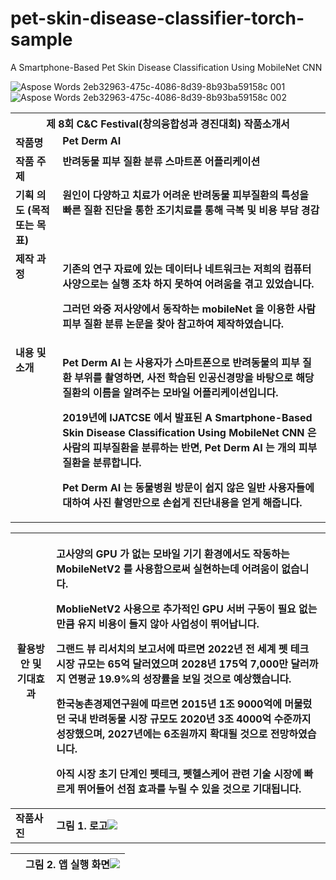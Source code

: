 # pet-skin-disease-classifier-torch-sample
A Smartphone-Based Pet Skin Disease Classification Using MobileNet CNN

![Aspose Words 2eb32963-475c-4086-8d39-8b93ba59158c 001](https://github.com/ShinHyun-soo/pet-skin-disease-classifier-torch-sample/assets/69250097/669d84ac-680e-4a3f-a3e0-8c8b817cc744) ![Aspose Words 2eb32963-475c-4086-8d39-8b93ba59158c 002](https://github.com/ShinHyun-soo/pet-skin-disease-classifier-torch-sample/assets/69250097/d13b5ec8-3890-4290-b1fc-238511e58f0c)

<table><tr><th colspan="7" valign="top"><b>제 8회 C&C Festival(창의융합성과 경진대회) 작품소개서</b></th></tr>
<tr><td colspan="2" valign="top"><b>작품명</b></td><td colspan="5" valign="top"><b>Pet Derm AI</b></td></tr>
<tr><td colspan="2" valign="top"><b>작품 주제</b></td><td colspan="5" valign="top"><b>반려동물 피부 질환 분류 스마트폰 어플리케이션</b></td></tr>
<tr><td colspan="2" valign="top"><b>기획 의도 (목적 또는 목표)</b></td><td colspan="5" valign="top"><b>원인이 다양하고 치료가 어려운 반려동물 피부질환의 특성을 빠른 질환 진단을 통한 조기치료를 통해 극복 및 비용 부담 경감</b></td></tr>
<tr><td colspan="2" valign="top"><b>제작 과정</b></td><td colspan="5" valign="top"><p><b>기존의 연구 자료에 있는 데이터나 네트워크는 저희의 컴퓨터 사양으로는 실행 조차 하지 못하여 어려움을 겪고 있었습니다.</b></p><p><b>그러던 와중 저사양에서 동작하는 mobileNet 을 이용한 사람 피부 질환 분류 논문을 찾아 참고하여 제작하였습니다.</b></p></td></tr>
<tr><td colspan="2" valign="top"><b>내용 및 소개</b></td><td colspan="5" valign="top"><p><b>Pet Derm AI 는 사용자가 스마트폰으로 반려동물의 피부 질환 부위를 촬영하면, 사전 학습된 인공신경망을 바탕으로 해당 질환의 이름을 알려주는 모바일 어플리케이션입니다.</b></p><p><b>2019년에 IJATCSE 에서 발표된 A Smartphone-Based Skin Disease Classification Using MobileNet CNN 은 사람의 피부질환을 분류하는 반면, Pet Derm AI 는 개의 피부 질환을 분류합니다.</b></p><p><b>Pet Derm AI 는 동물병원 방문이 쉽지 않은 일반 사용자들에 대하여 사진 촬영만으로 손쉽게 진단내용을 얻게 해줍니다.</b></p></td></tr>
</table>

|**활용방안 및 기대효과**|<p>**고사양의 GPU 가 없는 모바일 기기 환경에서도 작동하는 MobileNetV2 를 사용함으로써 실현하는데 어려움이 없습니다.**</p><p>**MoblieNetV2 사용으로 추가적인 GPU 서버 구동이 필요 없는 만큼 유지 비용이 들지 않아 사업성이 뛰어납니다.**</p><p>**그랜드 뷰 리서치의 보고서에 따르면 2022년 전 세계 펫 테크 시장 규모는 65억 달러였으며 2028년 175억 7,000만 달러까지 연평균 19.9%의 성장률을 보일 것으로 예상했습니다.**</p><p>**한국농촌경제연구원에 따르면 2015년 1조 9000억에 머물렀던 국내 반려동물 시장 규모도 2020년 3조 4000억 수준까지 성장했으며, 2027년에는 6조원까지 확대될 것으로 전망하였습니다.**</p><p>**아직 시장 초기 단계인 펫테크, 펫헬스케어 관련 기술 시장에 빠르게 뛰어들어 선점 효과를 누릴 수 있을 것으로 기대됩니다.**</p>|
| - | :- |
|**작품사진**|**그림 1. 로고![](Aspose.Words.2eb32963-475c-4086-8d39-8b93ba59158c.003.png)**|

||**그림 2. 앱 실행 화면![](Aspose.Words.2eb32963-475c-4086-8d39-8b93ba59158c.004.png)**|
| :- | - |



